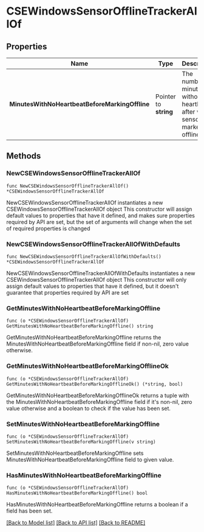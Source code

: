 # CSEWindowsSensorOfflineTrackerAllOf

## Properties

Name | Type | Description | Notes
------------ | ------------- | ------------- | -------------
**MinutesWithNoHeartbeatBeforeMarkingOffline** | Pointer to **string** | The number of minutes without heartbeat after which sensor is marked offline. | [optional] 

## Methods

### NewCSEWindowsSensorOfflineTrackerAllOf

`func NewCSEWindowsSensorOfflineTrackerAllOf() *CSEWindowsSensorOfflineTrackerAllOf`

NewCSEWindowsSensorOfflineTrackerAllOf instantiates a new CSEWindowsSensorOfflineTrackerAllOf object
This constructor will assign default values to properties that have it defined,
and makes sure properties required by API are set, but the set of arguments
will change when the set of required properties is changed

### NewCSEWindowsSensorOfflineTrackerAllOfWithDefaults

`func NewCSEWindowsSensorOfflineTrackerAllOfWithDefaults() *CSEWindowsSensorOfflineTrackerAllOf`

NewCSEWindowsSensorOfflineTrackerAllOfWithDefaults instantiates a new CSEWindowsSensorOfflineTrackerAllOf object
This constructor will only assign default values to properties that have it defined,
but it doesn't guarantee that properties required by API are set

### GetMinutesWithNoHeartbeatBeforeMarkingOffline

`func (o *CSEWindowsSensorOfflineTrackerAllOf) GetMinutesWithNoHeartbeatBeforeMarkingOffline() string`

GetMinutesWithNoHeartbeatBeforeMarkingOffline returns the MinutesWithNoHeartbeatBeforeMarkingOffline field if non-nil, zero value otherwise.

### GetMinutesWithNoHeartbeatBeforeMarkingOfflineOk

`func (o *CSEWindowsSensorOfflineTrackerAllOf) GetMinutesWithNoHeartbeatBeforeMarkingOfflineOk() (*string, bool)`

GetMinutesWithNoHeartbeatBeforeMarkingOfflineOk returns a tuple with the MinutesWithNoHeartbeatBeforeMarkingOffline field if it's non-nil, zero value otherwise
and a boolean to check if the value has been set.

### SetMinutesWithNoHeartbeatBeforeMarkingOffline

`func (o *CSEWindowsSensorOfflineTrackerAllOf) SetMinutesWithNoHeartbeatBeforeMarkingOffline(v string)`

SetMinutesWithNoHeartbeatBeforeMarkingOffline sets MinutesWithNoHeartbeatBeforeMarkingOffline field to given value.

### HasMinutesWithNoHeartbeatBeforeMarkingOffline

`func (o *CSEWindowsSensorOfflineTrackerAllOf) HasMinutesWithNoHeartbeatBeforeMarkingOffline() bool`

HasMinutesWithNoHeartbeatBeforeMarkingOffline returns a boolean if a field has been set.


[[Back to Model list]](../README.md#documentation-for-models) [[Back to API list]](../README.md#documentation-for-api-endpoints) [[Back to README]](../README.md)


